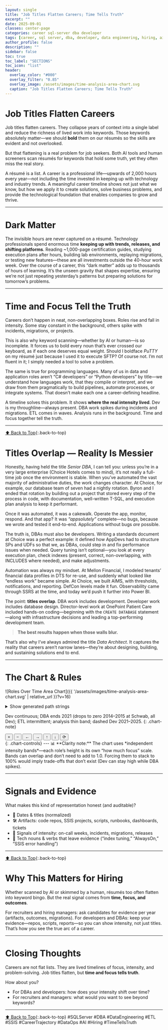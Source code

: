 ```yaml
---
layout: single
title: "Job Titles Flatten Careers; Time Tells Truth"
excerpt: ""
date: 2025-09-01
classes: center-page
categories: career sql-server dba developer
tags: [career, sql server, dba, developer, data engineering, hiring, ai]
author_profile: false
description: ""
sidebar: false
toc: true
toc_label: "SECTIONS"
toc_icon: "list"
header:
  overlay_color: "#000"
  overlay_filter: "0.85"
  overlay_image: /assets/images/time-analysis-area-chart.svg
  caption: "Job Titles Flatten Careers; Time Tells Truth"
---
```


<a id="toc" class="visually-hidden"></a>

# Job Titles Flatten Careers

Job titles flatten careers. They collapse years of context into a single label and reduce the richness of lived work into keywords. Those keywords absolutely matter—we should **bold** them on our résumés so the skills are evident and not overlooked.

But that flattening is a real problem for job seekers. Both AI tools and human screeners scan résumés for keywords that hold some truth, yet they often miss the real story.

A résumé is a list. A career is a professional life—upwards of 2,000 hours every year—not including the time invested in keeping up with technology and industry trends. A meaningful career timeline shows not just what we know, but how we apply it to create solutions, solve business problems, and provide the technological foundation that enables companies to grow and thrive.

---

# Dark Matter

The invisible hours are never captured on a résumé. Technology professionals spend enormous time **keeping up with trends, releases, and shifting platforms**. Reading ~1,000-page certification guides, studying execution plans after hours, building lab environments, replaying migrations, or testing new features—these are all investments outside the 40-hour work week. Over the course of a career, this “dark matter” adds up to thousands of hours of learning. It’s the unseen gravity that shapes expertise, ensuring we’re not just repeating yesterday’s patterns but preparing solutions for tomorrow’s problems.

---

# Time and Focus Tell the Truth

Careers don’t happen in neat, non-overlapping boxes. Roles rise and fall in intensity. Some stay constant in the background, others spike with incidents, migrations, or projects.

This is also why keyword scanning—whether by AI or human—is so incomplete. It forces us to bold every noun that’s ever crossed our keyboard, as if each one deserves equal weight. Should I boldface *PuTTY* on my résumé just because I used it to execute SFTP? Of course not. I’m not fluent in it; I simply needed a tool to solve a problem.

The same is true for programming languages. Many of us in data and application roles aren’t “C# developers” or “Python developers” by title—we understand how languages work, that they compile or interpret, and we draw from them pragmatically to build pipelines, automate processes, or integrate systems. That doesn’t make each one a career-defining headline.

A timeline solves this problem. It shows **where the real intensity lived**. Dev is my throughline—always present. DBA work spikes during incidents and migrations. ETL comes in waves. Analysis runs in the background. Time and focus together tell the truth.

---
[⬆ Back to Top](#toc){:.back-to-top}
# Titles Overlap — Reality Is Messier

Honestly, having held the title *Senior DBA*, I can tell you: unless you’re in a very large enterprise (Choice Hotels comes to mind), it’s not really a full-time job once the environment is stable. When you’ve automated the vast majority of administrative duties, the work changes character. At Choice, for example, our database team of seven had a nightly rotation. Byron and I ended that rotation by building out a project that stored every step of the process in code, with documentation, well-written T-SQL, and execution plan analysis to keep it performant.

Once it was automated, it was a cakewalk. Operate the app, monitor, respond. And that app? It was *“appsolutely”* complete—no bugs, because we wrote and tested it end-to-end. Applications without bugs *are* possible.

The truth is, DBAs must also be developers. Writing a standards document at Choice was a perfect example: it defined how AppDevs had to structure SPs and UDFs so that we, as DBAs, could step in and fix performance issues when needed. Query tuning isn’t optional—you look at every execution plan, check indexes (present, correct, non-overlapping, with INCLUDES where needed), and make adjustments.

Automation was always my mindset. At Mellon Financial, I modeled tenants’ financial data profiles in DTS for re-use, and suddenly what looked like “endless work” became simple. At Choice, we built AIMS, with thresholds, notifications, and reporting. DefCon levels made it fun. Observability came through SSRS at the time, and today we’d push it further into Power BI.

The point: **titles overlap**. DBA work includes development. Developer work includes database design. Director-level work at OnePoint Patient Care included hands-on coding—beginning with the `CREATE DATABASE` statement—along with infrastructure decisions and leading a top-performing development team. 

> **The best results happen when those walls blur.**

That’s also why I’ve always admired the title *Data Architect*. It captures the reality that careers aren’t narrow lanes—they’re about designing, building, and sustaining solutions end to end.

---

# The Chart & Rules

![Roles Over Time Area Chart]({{ '/assets/images/time-analysis-area-chart.svg' | relative_url }}?v=16)
<!-- Roles-by-year matrix → regenerates Dev/DBA/ETL paths -->
<script src="{{ '/assets/js/time-analysis.js' | relative_url }}"></script>
<!-- Show generated path strings -->
<details class="paths-dump">
  <summary>Show generated path strings</summary>
  <pre id="pathsOutput">Generating…</pre>
</details>

<script>
  document.addEventListener('DOMContentLoaded', function () {
    var ta = window.__timeAnalysis;
    if (!ta) return;
    var txt =
      'DEV FILL:\n' + ta.devFill + '\n\n' +
      'DEV LINE:\n' + ta.devLine + '\n\n' +
      'DBA FILL:\n' + ta.dbaFill + '\n\n' +
      'DBA LINE:\n' + ta.dbaLine + '\n\n' +
      'ETL FILL:\n' + ta.etlFill + '\n\n' +
      'ETL LINE:\n' + ta.etlLine + '\n';
    document.getElementById('pathsOutput').textContent = txt;
  });
</script>


Dev continuous; DBA ends 2021 (drops to zero 2014–2015 at Schwab, all Dev); ETL intermittent; analysis thin band; dashed Dev 2021–2025.
{: .chart-note}
<div>
  <button id="zoomIn"   type="button" aria-label="Zoom in">+</button>
  <button id="zoomOut"  type="button" aria-label="Zoom out">−</button>
  <button id="panLeft"  type="button" aria-label="Pan left">←</button>
  <button id="panRight" type="button" aria-label="Pan right">→</button>
  <button id="panUp"    type="button" aria-label="Pan up">↑</button>
  <button id="panDown"  type="button" aria-label="Pan down">↓</button>
  <button id="resetView" type="button" aria-label="Reset view">⟳</button>
</div>
{: .chart-controls}
---
📊 **Clarity note:** The chart uses *independent intensity bands*—each role’s height is its own “how much focus” scale. Bands can overlap and don’t need to add to 1.0. Forcing them to stack to 100% would imply trade-offs that don’t exist (Dev can stay high while DBA spikes).

---

# Signals and Evidence

What makes this kind of representation honest (and auditable)?

- 📅 Dates & titles (normalized)  
- 🛠️ Artifacts: code repos, SSIS projects, scripts, runbooks, dashboards, tickets  
- 🚨 Signals of intensity: on-call weeks, incidents, migrations, releases  
- 🔑 Tech nouns & verbs that leave evidence (“index tuning,” “AlwaysOn,” “SSIS error handling”)  

---
[⬆ Back to Top](#toc){:.back-to-top}
# Why This Matters for Hiring

Whether scanned by AI or skimmed by a human, résumés too often flatten into keyword bingo. But the real signal comes from **time, focus, and outcomes**.

For recruiters and hiring managers: ask candidates for evidence per year (artifacts, outcomes, migrations). For developers and DBAs: keep your evidence—repos, scripts, reports—so you can show intensity, not just titles. That’s how you see the true arc of a career.

---

# Closing Thoughts

Careers are not flat lists. They are lived timelines of focus, intensity, and problem-solving. Job titles flatten, but **time and focus tells truth**.

How about you?  
- For DBAs and developers: how does your intensity shift over time?  
- For recruiters and managers: what would you want to see beyond keywords?  

---
[⬆ Back to Top](#toc){:.back-to-top}
#SQLServer #DBA #DataEngineering #ETL #SSIS #CareerTrajectory #DataOps #AI #Hiring #TimeTellsTruth
